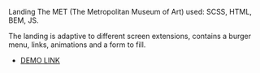   Landing The MET (The Metropolitan Museum of Art) used: SCSS, HTML, BEM, JS.

  The landing is adaptive to different screen extensions, 
  contains a burger menu, links, animations and a form to fill.

  - [DEMO LINK](https://anastasiia-khmelovska.github.io/met-landing/)
